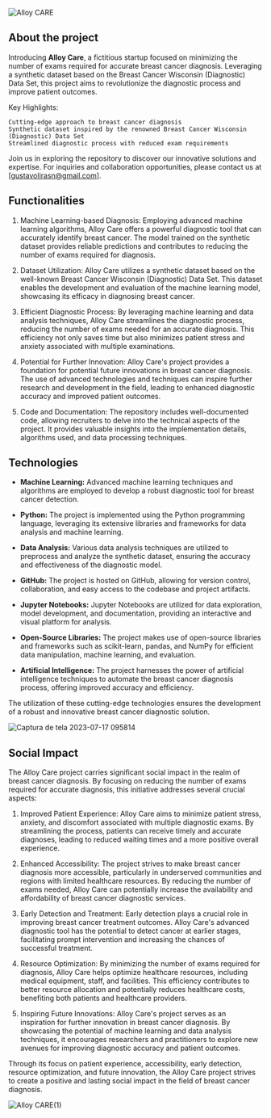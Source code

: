 ![Alloy CARE](https://github.com/GustavoLSantos/AlloyCare/assets/28766048/17e0cd8c-cac2-45a4-b95e-959916bbb794)

## About the project
Introducing <b>Alloy Care</b>, a fictitious startup focused on minimizing the number of exams required for accurate breast cancer diagnosis. Leveraging a synthetic dataset based on the Breast Cancer Wisconsin (Diagnostic) Data Set, this project aims to revolutionize the diagnostic process and improve patient outcomes.

Key Highlights:

    Cutting-edge approach to breast cancer diagnosis
    Synthetic dataset inspired by the renowned Breast Cancer Wisconsin (Diagnostic) Data Set
    Streamlined diagnostic process with reduced exam requirements

Join us in exploring the repository to discover our innovative solutions and expertise. For inquiries and collaboration opportunities, please contact us at [gustavolirasn@gmail.com].

## Functionalities

1. Machine Learning-based Diagnosis:
Employing advanced machine learning algorithms, Alloy Care offers a powerful diagnostic tool that can accurately identify breast cancer. The model trained on the synthetic dataset provides reliable predictions and contributes to reducing the number of exams required for diagnosis.

2. Dataset Utilization:
Alloy Care utilizes a synthetic dataset based on the well-known Breast Cancer Wisconsin (Diagnostic) Data Set. This dataset enables the development and evaluation of the machine learning model, showcasing its efficacy in diagnosing breast cancer.

3. Efficient Diagnostic Process:
By leveraging machine learning and data analysis techniques, Alloy Care streamlines the diagnostic process, reducing the number of exams needed for an accurate diagnosis. This efficiency not only saves time but also minimizes patient stress and anxiety associated with multiple examinations.

4. Potential for Further Innovation:
Alloy Care's project provides a foundation for potential future innovations in breast cancer diagnosis. The use of advanced technologies and techniques can inspire further research and development in the field, leading to enhanced diagnostic accuracy and improved patient outcomes.

5. Code and Documentation:
The repository includes well-documented code, allowing recruiters to delve into the technical aspects of the project. It provides valuable insights into the implementation details, algorithms used, and data processing techniques.

## Technologies

- <b>Machine Learning:</b> Advanced machine learning techniques and algorithms are employed to develop a robust diagnostic tool for breast cancer detection.

- <b>Python:</b> The project is implemented using the Python programming language, leveraging its extensive libraries and frameworks for data analysis and machine learning.

- <b>Data Analysis:</b> Various data analysis techniques are utilized to preprocess and analyze the synthetic dataset, ensuring the accuracy and effectiveness of the diagnostic model.

- <b>GitHub:</b> The project is hosted on GitHub, allowing for version control, collaboration, and easy access to the codebase and project artifacts.

- <b>Jupyter Notebooks:</b> Jupyter Notebooks are utilized for data exploration, model development, and documentation, providing an interactive and visual platform for analysis.

- <b>Open-Source Libraries:</b> The project makes use of open-source libraries and frameworks such as scikit-learn, pandas, and NumPy for efficient data manipulation, machine learning, and evaluation.

- <b>Artificial Intelligence:</b> The project harnesses the power of artificial intelligence techniques to automate the breast cancer diagnosis process, offering improved accuracy and efficiency.

The utilization of these cutting-edge technologies ensures the development of a robust and innovative breast cancer diagnostic solution.

![Captura de tela 2023-07-17 095814](https://github.com/GustavoLSantos/AlloyCare/assets/28766048/18da08e3-996a-40f0-bd0e-85e9266ad856)

## Social Impact

The Alloy Care project carries significant social impact in the realm of breast cancer diagnosis. By focusing on reducing the number of exams required for accurate diagnosis, this initiative addresses several crucial aspects:

1. Improved Patient Experience: Alloy Care aims to minimize patient stress, anxiety, and discomfort associated with multiple diagnostic exams. By streamlining the process, patients can receive timely and accurate diagnoses, leading to reduced waiting times and a more positive overall experience.

2. Enhanced Accessibility: The project strives to make breast cancer diagnosis more accessible, particularly in underserved communities and regions with limited healthcare resources. By reducing the number of exams needed, Alloy Care can potentially increase the availability and affordability of breast cancer diagnostic services.

3. Early Detection and Treatment: Early detection plays a crucial role in improving breast cancer treatment outcomes. Alloy Care's advanced diagnostic tool has the potential to detect cancer at earlier stages, facilitating prompt intervention and increasing the chances of successful treatment.

4. Resource Optimization: By minimizing the number of exams required for diagnosis, Alloy Care helps optimize healthcare resources, including medical equipment, staff, and facilities. This efficiency contributes to better resource allocation and potentially reduces healthcare costs, benefiting both patients and healthcare providers.

5. Inspiring Future Innovations: Alloy Care's project serves as an inspiration for further innovation in breast cancer diagnosis. By showcasing the potential of machine learning and data analysis techniques, it encourages researchers and practitioners to explore new avenues for improving diagnostic accuracy and patient outcomes.

Through its focus on patient experience, accessibility, early detection, resource optimization, and future innovation, the Alloy Care project strives to create a positive and lasting social impact in the field of breast cancer diagnosis.

![Alloy CARE(1)](https://github.com/GustavoLSantos/AlloyCare/assets/28766048/e02cde80-d479-43fe-bd3c-4712fc182937)
